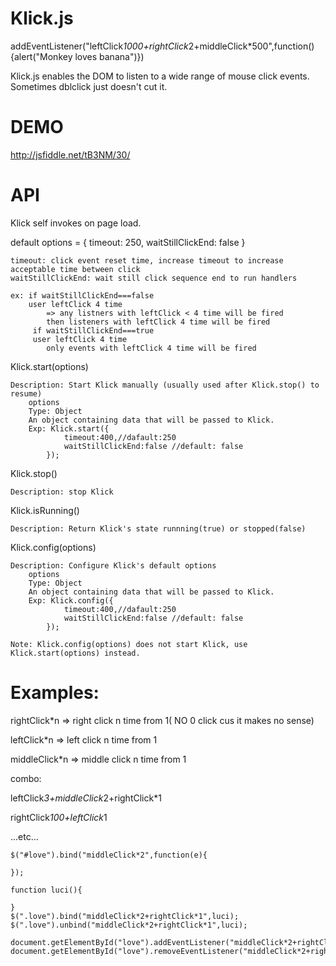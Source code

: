 Klick.js
========
addEventListener("leftClick*1000+rightClick*2+middleClick*500",function(){alert("Monkey loves banana")})

Klick.js enables the DOM to listen to a wide range of mouse click events. Sometimes dblclick just doesn't cut it.

DEMO
========
http://jsfiddle.net/tB3NM/30/


API
========
Klick self invokes on page load.

default options = {
        timeout: 250,
        waitStillClickEnd: false
    }
    
    timeout: click event reset time, increase timeout to increase acceptable time between click
	waitStillClickEnd: wait still click sequence end to run handlers

	ex: if waitStillClickEnd===false
	    user leftClick 4 time
	        => any listners with leftClick < 4 time will be fired
	        then listeners with leftClick 4 time will be fired
	     if waitStillClickEnd===true
	     user leftClick 4 time
	        only events with leftClick 4 time will be fired

Klick.start(options)

	Description: Start Klick manually (usually used after Klick.stop() to resume)
		options
		Type: Object
		An object containing data that will be passed to Klick.
		Exp: Klick.start({
			    timeout:400,//dafault:250
			    waitStillClickEnd:false //default: false
			});
			
			
Klick.stop()

	Description: stop Klick


Klick.isRunning()

	Description: Return Klick's state runnning(true) or stopped(false)
	
Klick.config(options)

	Description: Configure Klick's default options
		options
		Type: Object
		An object containing data that will be passed to Klick.
		Exp: Klick.config({
			    timeout:400,//dafault:250
			    waitStillClickEnd:false //default: false
			});
			
	Note: Klick.config(options) does not start Klick, use Klick.start(options) instead.

Examples:
========

rightClick*n => right click n time from 1( NO 0 click cus it makes no sense)

leftClick*n => left click n time from 1

middleClick*n => middle click n time from 1

combo: 

leftClick*3+middleClick*2+rightClick*1    

rightClick*100+leftClick*1
        
...etc...

	$("#love").bind("middleClick*2",function(e){
	   
	});
	
	function luci(){
	
	}
	$(".love").bind("middleClick*2+rightClick*1",luci);
	$(".love").unbind("middleClick*2+rightClick*1",luci);
	
	document.getElementById("love").addEventListener("middleClick*2+rightClick*1+middleClick*3",luci);
	document.getElementById("love").removeEventListener("middleClick*2+rightClick*1+middleClick*3",luci);


	
